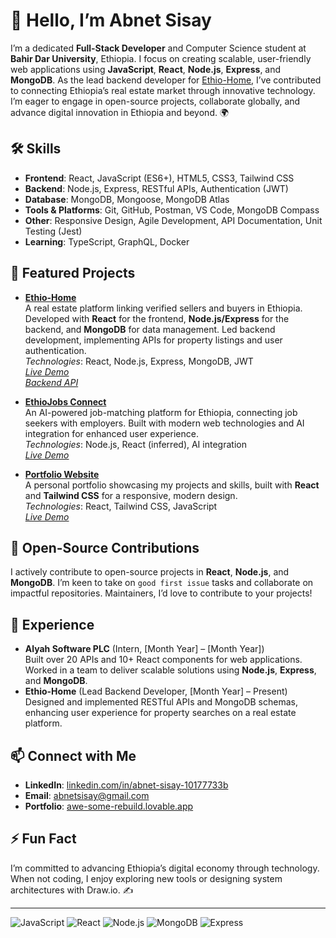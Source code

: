 # 👋 Hello, I’m Abnet Sisay

I’m a dedicated **Full-Stack Developer** and Computer Science student at **Bahir Dar University**, Ethiopia. I focus on creating scalable, user-friendly web applications using **JavaScript**, **React**, **Node.js**, **Express**, and **MongoDB**. As the lead backend developer for [Ethio-Home](https://github.com/AbnetSisay/Ethio-Home), I’ve contributed to connecting Ethiopia’s real estate market through innovative technology. I’m eager to engage in open-source projects, collaborate globally, and advance digital innovation in Ethiopia and beyond. 🌍

## 🛠️ Skills
- **Frontend**: React, JavaScript (ES6+), HTML5, CSS3, Tailwind CSS
- **Backend**: Node.js, Express, RESTful APIs, Authentication (JWT)
- **Database**: MongoDB, Mongoose, MongoDB Atlas
- **Tools & Platforms**: Git, GitHub, Postman, VS Code, MongoDB Compass
- **Other**: Responsive Design, Agile Development, API Documentation, Unit Testing (Jest)
- **Learning**: TypeScript, GraphQL, Docker

## 🌟 Featured Projects
- **[Ethio-Home](https://ethio-home.onrender.com/)**  
  A real estate platform linking verified sellers and buyers in Ethiopia. Developed with **React** for the frontend, **Node.js/Express** for the backend, and **MongoDB** for data management. Led backend development, implementing APIs for property listings and user authentication.  
  *Technologies*: React, Node.js, Express, MongoDB, JWT  
  *[Live Demo](https://ethio-home.onrender.com/)*  
  *[Backend API](https://ethio-home-backend-2.onrender.com/api/v1/properties)*

- **[EthioJobs Connect](https://skill-connect-et-78512-10667-97425-05610.lovable.app/)**  
  An AI-powered job-matching platform for Ethiopia, connecting job seekers with employers. Built with modern web technologies and AI integration for enhanced user experience.  
  *Technologies*: Node.js, React (inferred), AI integration  
  *[Live Demo](https://skill-connect-et-78512-10667-97425-05610.lovable.app/)*

- **[Portfolio Website](https://awe-some-rebuild.lovable.app/)**  
  A personal portfolio showcasing my projects and skills, built with **React** and **Tailwind CSS** for a responsive, modern design.  
  *Technologies*: React, Tailwind CSS, JavaScript  
  *[Live Demo](https://awe-some-rebuild.lovable.app/)*

## 🚀 Open-Source Contributions
I actively contribute to open-source projects in **React**, **Node.js**, and **MongoDB**. I’m keen to take on `good first issue` tasks and collaborate on impactful repositories. Maintainers, I’d love to contribute to your projects!

## 💼 Experience
- **Alyah Software PLC** (Intern, [Month Year] – [Month Year])  
  Built over 20 APIs and 10+ React components for web applications. Worked in a team to deliver scalable solutions using **Node.js**, **Express**, and **MongoDB**.  
- **Ethio-Home** (Lead Backend Developer, [Month Year] – Present)  
  Designed and implemented RESTful APIs and MongoDB schemas, enhancing user experience for property searches on a real estate platform.

## 📫 Connect with Me
- **LinkedIn**: [linkedin.com/in/abnet-sisay-10177733b](https://linkedin.com/in/abnet-sisay-10177733b)
- **Email**: [abnetsisay@gmail.com](sisayabnet49@gmail.com)
- **Portfolio**: [awe-some-rebuild.lovable.app](https://awe-some-rebuild.lovable.app/)

## ⚡ Fun Fact
I’m committed to advancing Ethiopia’s digital economy through technology. When not coding, I enjoy exploring new tools or designing system architectures with Draw.io. ✍️

---
![JavaScript](https://img.shields.io/badge/JavaScript-F7DF1E?style=flat&logo=javascript&logoColor=black)
![React](https://img.shields.io/badge/React-61DAFB?style=flat&logo=react&logoColor=black)
![Node.js](https://img.shields.io/badge/Node.js-339933?style=flat&logo=node.js&logoColor=white)
![MongoDB](https://img.shields.io/badge/MongoDB-47A248?style=flat&logo=mongodb&logoColor=white)
![Express](https://img.shields.io/badge/Express-000000?style=flat&logo=express&logoColor=white)
